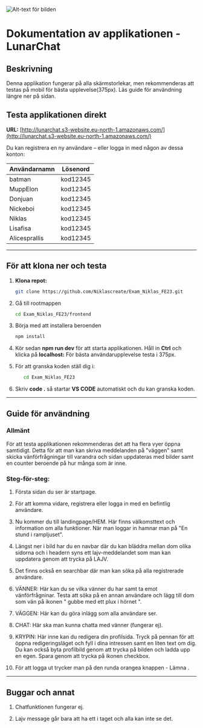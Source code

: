 ![Alt-text för bilden](https://lunarchat-profile-images.s3.eu-north-1.amazonaws.com/profile-pictures/image+27.jpg)


# Dokumentation av applikationen - LunarChat

## Beskrivning
Denna applikation fungerar på alla skärmstorlekar, men rekommenderas att testas på mobil för bästa upplevelse(375px).
Läs guide för användning längre ner på sidan.

## Testa applikationen direkt

**URL:** [http://lunarchat.s3-website.eu-north-1.amazonaws.com/](http://lunarchat.s3-website.eu-north-1.amazonaws.com/)

Du kan registrera en ny användare – eller logga in med någon av dessa konton:

| Användarnamn     | Lösenord   |
|------------------|------------|
| batman           | kod12345   |
| MuppElon         | kod12345   |
| Donjuan          | kod12345   |
| Nickeboi         | kod12345   |
| Niklas           | kod12345   |
| Lisafisa         | kod12345   |
| Alicesprallis    | kod12345   |

---


## För att klona ner och testa

1. **Klona repot:**

   ```bash
   git clone https://github.com/Niklascreate/Exam_Niklas_FE23.git
   
2. Gå till rootmappen
   ```bash
   cd Exam_Niklas_FE23/frontend

4. Börja med att installera beroenden
   ```bash
   npm install

4. Kör sedan **npm run dev** för att starta applikationen. Håll in **Ctrl** och klicka på **localhost:** För bästa användarupplevelse testa i 375px.

5. För att granska koden ställ dig i:
   ```bash
      cd Exam_Niklas_FE23
6. Skriv **code .** så startar **VS CODE**  automatiskt och du kan granska koden.

---

## Guide för användning

### Allmänt
För att testa applikationen rekommenderas det att ha flera vyer öppna samtidigt. Detta för att man kan skriva meddelanden på "väggen" samt skicka vänförfrågningar till varandra och sidan uppdateras med bilder samt en counter beroende på hur många som är inne.

### Steg-för-steg:

   1. Första sidan du ser är startpage.
      
   3. För att komma vidare, registrera eller logga in med en befintlig användare.

   4. Nu kommer du till landingpage/HEM. Här finns välkomsttext och information om alla funktioner. När man loggar in hamnar man på "En stund i rampljuset".
      
   5. Längst ner i bild har du en navbar där du kan bläddra mellan dom olika sidorna och i headern syns ett lajv-meddelandet som man kan uppdatera genom att trycka på LAJV.

   6. Det finns också en searchbar där man kan söka på alla registrerade användare.
      
   7. VÄNNER: Här kan du se vilka vänner du har samt ta emot vänförfrågninar. Testa att söka på en annan användare och lägg till dom som vän på ikonen " gubbe med ett plux i hörnet ".

   8. VÄGGEN: Här kan du göra inlägg som alla användare ser.
      
   9. CHAT: Här ska man kunna chatta med vänner (fungerar ej).

   10. KRYPIN: Här inne kan du redigera din profilsida. Tryck på pennan för att öppna redigeringsläget och fyll i dina intressen samt en liten text om dig. Du kan också byta profilbild genom att trycka på bilden och ladda upp en egen. Spara genom att trycka på ikonen checkbox.

   11. För att logga ut trycker man på den runda orangea knappen - Lämna .  


---


## Buggar och annat

1. Chatfunktionen fungerar ej.

2. Lajv message går bara att ha ett i taget och alla kan inte se det.
